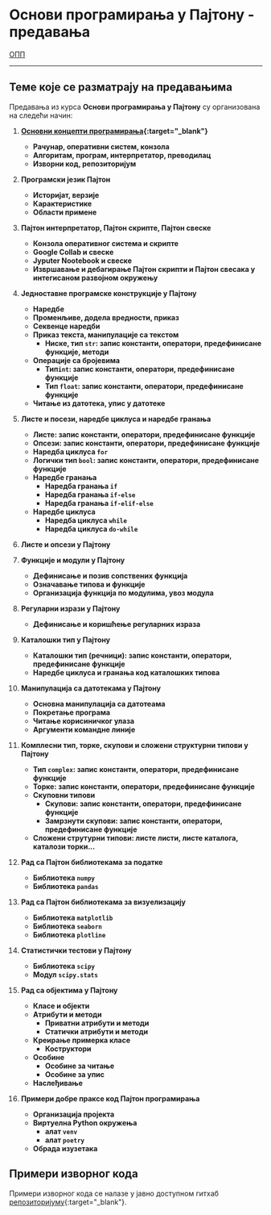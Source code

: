 # Основи програмирања у Пajтону - предавања

[ОПП](../README.md)

---

## Теме које се разматрају на предавањима

Предавања из курса **Основи програмирања у Пajтону** су организована на следећи начин:

1. **[Основни концепти програмирања](prezentacije/01-01-racunari-progamiranje-osnovni-pojmovi.pdf){:target="_blank"}**
   - **Рачунар, оперативни систем, конзола**
   - **Aлгоритам, програм, интерпретатор, преводилац**
   - **Изворни код, репозиторијум**

2. **Програмски језик Пајтон**
   - **Историјат, верзије**
   - **Карактеристике**
   - **Области примене**

3. **Пајтон интерпретатор, Пајтон скрипте, Пајтон свеске**
   - **Конзола оперативног система и скрипте**
   - **Google Collab и свеске**
   - **Jyputer Nootebook и свеске**
   - **Извршавање и дебагирање Пајтон скрипти и Пајтон свесака у интегисаном развојном окружењу**

4. **Једноставне програмске конструкције у Пајтону**
   - **Наредбе**
   - **Променљиве, додела вредности, приказ**
   - **Секвенце наредби**
   - **Приказ текста, манипулације са текстом**
     - **Ниске, тип ``str``: запис константи, оператори, предефинисане функције, методи**
   - **Операције са бројевима**
     - **Тип``int``: запис константи, оператори, предефинисане функције**
     - **Тип ``float``: запис константи, оператори, предефинисане функције**
   - **Читање из датотека, упис у датотеке**

5. **Листе и посези, наредбе циклуса и наредбе гранања**
   - **Листе: запис константи, оператори, предефинисане функције**
   - **Опсези: запис константи, оператори, предефинисане функције**
   - **Наредба циклуса ``for``**
   - **Логички тип ``bool``: запис константи, оператори, предефинисане функције**
   - **Наредбе гранања**  
     - **Наредба гранања ``if``**  
     - **Наредба гранања ``if-else``**  
     - **Наредба гранања ``if-elif-else``**
   - **Наредбе циклуса**
     - **Наредба циклуса ``while``**
     - **Наредба циклуса ``do-while``**

6. **Листе и опсези у Пајтону**

7. **Функције и модули у Пајтону**
    - **Дефинисање и позив сопствених функција**
    - **Означавање типова и функције**
    - **Организација функција по модулима, увоз модула**

8. **Регуларни изрази у Пајтону**
    - **Дефинисање и коришћење регуларних израза**

9. **Каталошки тип у Пајтону**
    - **Каталошки тип (речници): запис константи, оператори, предефинисане функције**
    - **Наредбе циклуса и гранања код каталошких типова**

10. **Манипулација са датотекама у Пајтону**
    - **Основна манипулација са датотеама**
    - **Покретање програма**
    - **Читање корисиничког улаза**
    - **Аргументи командне линије**

11. **Комплесни тип, торке, скупови и сложени структурни типови у Пајтону**
    - **Тип ``complex``: запис константи, оператори, предефинисане функције**
    - **Торке: запис константи, оператори, предефинисане функције**
    - **Скуповни типови**
      - **Скупови: запис константи, оператори, предефинисане функције**
      - **Замрзнути скупови: запис константи, оператори, предефинисане функције**
    - **Сложени струтурни типови: листе листи, листе каталога, каталози торки...**

12. **Рад са Пајтон библиотекама за податке**
    - **Библиотека ``numpy``**
    - **Библиотека ``pandas``**

13. **Рад са Пајтон библиотекама за визyелизацију**
    - **Библиотека ``matplotlib``**
    - **Библиотека ``seaborn``**
    - **Библиотека ``plotline``**

14. **Статистички тестови у Пајтону**
    - **Библиотека ``scipy``**
    - **Модул ``scipy.stats``**

15. **Рад са објектима у Пајтону**
    - **Класе и објекти**
    - **Атрибути и методи**
      - **Приватни атрибути и методи**
      - **Статички атрибути и методи**
    - **Креирање примерка класе**
      - **Коструктори**
    - **Особине**
      - **Особине за читање**
      - **Особине за упис**  
    - **Наслеђивање**

16. **Примери добре праксе код Пајтон програмирања**
    - **Организација пројекта**
    - **Виртуелна Python окружења**
      - **алат ``venv``** 
      - **алат ``poetry``**
    - **Обрада изузетака**

## Примери изворног кода

Примери изворног кода се налазе у јавно доступном гитхаб [репозиторијуму](https://github.com/biof-python/primeri-predavanja.git){:target="_blank"}.
